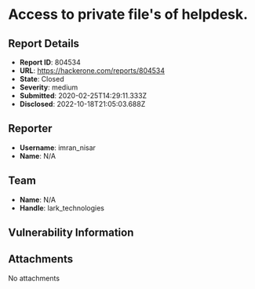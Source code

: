 # Access to private file's of helpdesk.

## Report Details
- **Report ID**: 804534
- **URL**: https://hackerone.com/reports/804534
- **State**: Closed
- **Severity**: medium
- **Submitted**: 2020-02-25T14:29:11.333Z
- **Disclosed**: 2022-10-18T21:05:03.688Z

## Reporter
- **Username**: imran_nisar
- **Name**: N/A

## Team
- **Name**: N/A
- **Handle**: lark_technologies

## Vulnerability Information


## Attachments
No attachments
